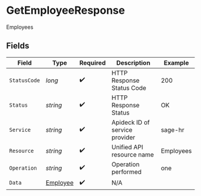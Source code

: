 # GetEmployeeResponse

Employees


## Fields

| Field                                           | Type                                            | Required                                        | Description                                     | Example                                         |
| ----------------------------------------------- | ----------------------------------------------- | ----------------------------------------------- | ----------------------------------------------- | ----------------------------------------------- |
| `StatusCode`                                    | *long*                                          | :heavy_check_mark:                              | HTTP Response Status Code                       | 200                                             |
| `Status`                                        | *string*                                        | :heavy_check_mark:                              | HTTP Response Status                            | OK                                              |
| `Service`                                       | *string*                                        | :heavy_check_mark:                              | Apideck ID of service provider                  | sage-hr                                         |
| `Resource`                                      | *string*                                        | :heavy_check_mark:                              | Unified API resource name                       | Employees                                       |
| `Operation`                                     | *string*                                        | :heavy_check_mark:                              | Operation performed                             | one                                             |
| `Data`                                          | [Employee](../../Models/Components/Employee.md) | :heavy_check_mark:                              | N/A                                             |                                                 |